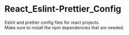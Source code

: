 # React_Eslint-Prettier_Config
Eslint and prettier config files for react projects.  
Make sure to install the npm dependencies that are needed.

